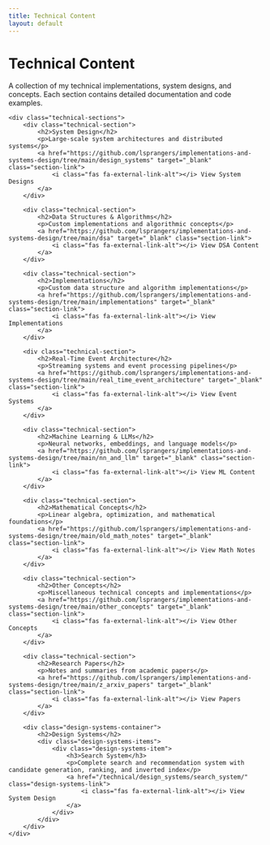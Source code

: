 ```yaml
---
title: Technical Content
layout: default
---
```


# Technical Content

<div class="technical-container">
    <div class="technical-intro">
        <p>A collection of my technical implementations, system designs, and concepts. Each section contains detailed documentation and code examples.</p>
    </div>

    <div class="technical-sections">
        <div class="technical-section">
            <h2>System Design</h2>
            <p>Large-scale system architectures and distributed systems</p>
            <a href="https://github.com/lsprangers/implementations-and-systems-design/tree/main/design_systems" target="_blank" class="section-link">
                <i class="fas fa-external-link-alt"></i> View System Designs
            </a>
        </div>

        <div class="technical-section">
            <h2>Data Structures & Algorithms</h2>
            <p>Custom implementations and algorithmic concepts</p>
            <a href="https://github.com/lsprangers/implementations-and-systems-design/tree/main/dsa" target="_blank" class="section-link">
                <i class="fas fa-external-link-alt"></i> View DSA Content
            </a>
        </div>

        <div class="technical-section">
            <h2>Implementations</h2>
            <p>Custom data structure and algorithm implementations</p>
            <a href="https://github.com/lsprangers/implementations-and-systems-design/tree/main/implementations" target="_blank" class="section-link">
                <i class="fas fa-external-link-alt"></i> View Implementations
            </a>
        </div>

        <div class="technical-section">
            <h2>Real-Time Event Architecture</h2>
            <p>Streaming systems and event processing pipelines</p>
            <a href="https://github.com/lsprangers/implementations-and-systems-design/tree/main/real_time_event_architecture" target="_blank" class="section-link">
                <i class="fas fa-external-link-alt"></i> View Event Systems
            </a>
        </div>

        <div class="technical-section">
            <h2>Machine Learning & LLMs</h2>
            <p>Neural networks, embeddings, and language models</p>
            <a href="https://github.com/lsprangers/implementations-and-systems-design/tree/main/nn_and_llm" target="_blank" class="section-link">
                <i class="fas fa-external-link-alt"></i> View ML Content
            </a>
        </div>

        <div class="technical-section">
            <h2>Mathematical Concepts</h2>
            <p>Linear algebra, optimization, and mathematical foundations</p>
            <a href="https://github.com/lsprangers/implementations-and-systems-design/tree/main/old_math_notes" target="_blank" class="section-link">
                <i class="fas fa-external-link-alt"></i> View Math Notes
            </a>
        </div>

        <div class="technical-section">
            <h2>Other Concepts</h2>
            <p>Miscellaneous technical concepts and implementations</p>
            <a href="https://github.com/lsprangers/implementations-and-systems-design/tree/main/other_concepts" target="_blank" class="section-link">
                <i class="fas fa-external-link-alt"></i> View Other Concepts
            </a>
        </div>

        <div class="technical-section">
            <h2>Research Papers</h2>
            <p>Notes and summaries from academic papers</p>
            <a href="https://github.com/lsprangers/implementations-and-systems-design/tree/main/z_arxiv_papers" target="_blank" class="section-link">
                <i class="fas fa-external-link-alt"></i> View Papers
            </a>
        </div>

        <div class="design-systems-container">
            <h2>Design Systems</h2>
            <div class="design-systems-items">
                <div class="design-systems-item">
                    <h3>Search System</h3>
                    <p>Complete search and recommendation system with candidate generation, ranking, and inverted index</p>
                    <a href="/technical/design_systems/search_system/" class="design-systems-link">
                        <i class="fas fa-external-link-alt"></i> View System Design
                    </a>
                </div>
            </div>
        </div>
    </div>

</div> 